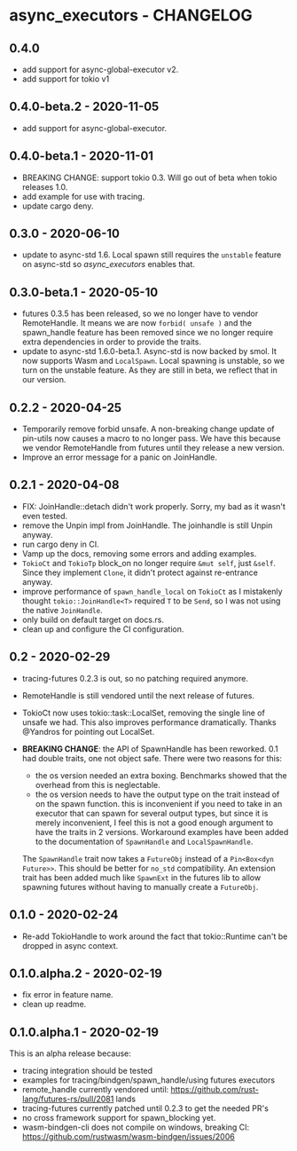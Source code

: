 # async_executors - CHANGELOG

## 0.4.0

  - add support for async-global-executor v2.
  - add support for tokio v1

## 0.4.0-beta.2 - 2020-11-05

  - add support for async-global-executor.

## 0.4.0-beta.1 - 2020-11-01

  - BREAKING CHANGE: support tokio 0.3. Will go out of beta when tokio releases 1.0.
  - add example for use with tracing.
  - update cargo deny.

## 0.3.0 - 2020-06-10

  - update to async-std 1.6. Local spawn still requires the `unstable` feature on async-std so _async_executors_ enables that.

## 0.3.0-beta.1 - 2020-05-10

  - futures 0.3.5 has been released, so we no longer have to vendor RemoteHandle. It means we are now `forbid( unsafe )` and
    the spawn_handle feature has been removed since we no longer require extra dependencies in order to provide the traits.
  - update to async-std 1.6.0-beta.1. Async-std is now backed by smol. It now supports Wasm and `LocalSpawn`. Local spawning
    is unstable, so we turn on the unstable feature. As they are still in beta, we reflect that in our version.


## 0.2.2 - 2020-04-25

  - Temporarily remove forbid unsafe. A non-breaking change update of pin-utils now causes a macro to no longer pass.
    We have this because we vendor RemoteHandle from futures until they release a new version.
  - Improve an error message for a panic on JoinHandle.


## 0.2.1 - 2020-04-08

  - FIX: JoinHandle::detach didn't work properly. Sorry, my bad as it wasn't even tested.
  - remove the Unpin impl from JoinHandle. The joinhandle is still Unpin anyway.
  - run cargo deny in CI.
  - Vamp up the docs, removing some errors and adding examples.
  - `TokioCt` and `TokioTp` block_on no longer require `&mut self`, just `&self`. Since they
    implement `Clone`, it didn't protect against re-entrance anyway.
  - improve performance of `spawn_handle_local` on `TokioCt` as I mistakenly thought `tokio::JoinHandle<T>`
    required `T` to be `Send`, so I was not using the native `JoinHandle`.
  - only build on default target on docs.rs.
  - clean up and configure the CI configuration.

## 0.2 - 2020-02-29

  - tracing-futures 0.2.3 is out, so no patching required anymore.

  - RemoteHandle is still vendored until the next release of futures.

  - TokioCt now uses tokio::task::LocalSet, removing the single line of unsafe we had.
    This also improves performance dramatically. Thanks @Yandros for pointing out
    LocalSet.

  - **BREAKING CHANGE**: the API of SpawnHandle has been reworked. 0.1 had double traits, one
    not object safe. There were two reasons for this:
    - the os version needed an extra boxing. Benchmarks showed that the overhead from this is neglectable.
    - the os version needs to have the output type on the trait instead of on the spawn function.
      this is inconvenient if you need to take in an executor that can spawn for several output types, but
      since it is merely inconvenient, I feel this is not a good enough argument to have the traits in 2
      versions. Workaround examples have been added to the documentation of `SpawnHandle` and `LocalSpawnHandle`.

    The `SpawnHandle` trait now takes a `FutureObj` instead of a `Pin<Box<dyn Future>>`. This should be better
    for `no_std` compatibility. An extension trait has been added much like `SpawnExt` in the futures lib to
    allow spawning futures without having to manually create a `FutureObj`.

## 0.1.0 - 2020-02-24

  - Re-add TokioHandle to work around the fact that tokio::Runtime can't be dropped in async context.

## 0.1.0.alpha.2 - 2020-02-19

  - fix error in feature name.
  - clean up readme.

## 0.1.0.alpha.1 - 2020-02-19

This is an alpha release because:

  - tracing integration should be tested
  - examples for tracing/bindgen/spawn_handle/using futures executors
  - remote_handle currently vendored until: https://github.com/rust-lang/futures-rs/pull/2081 lands
  - tracing-futures currently patched until 0.2.3 to get the needed PR's
  - no cross framework support for spawn_blocking yet.
  - wasm-bindgen-cli does not compile on windows, breaking CI: https://github.com/rustwasm/wasm-bindgen/issues/2006



